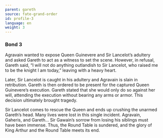 ```yaml
---
parent: gareth
source: fate-grand-order
id: profile-3
language: en
weight: 3
---
```


### Bond 3

Agravain wanted to expose Queen Guinevere and Sir Lancelot’s adultery and asked Gareth to act as a witness to set the scene.
However, in refusal, Gareth said, “I will not do anything outlandish to Sir Lancelot, who raised me to be the knight I am today,” leaving with a heavy heart.

Later, Sir Lancelot is caught in his adultery and Agravain is slain in retribution. Gareth is then ordered to be present for the captured Queen Guinevere’s execution. Gareth stated that she would only do so against her will, attending the execution without bearing any arms or armor. This decision ultimately brought tragedy.

Sir Lancelot comes to rescue the Queen and ends up crushing the unarmed Gareth’s head.
Many lives were lost in this single incident.
Agravain, Gaheris, and Gareth…
Sir Gawain’s sorrow from losing his siblings must have been immense.
Thus, the Round Table is sundered, and the glory of King Arthur and the Round Table meets its end.
